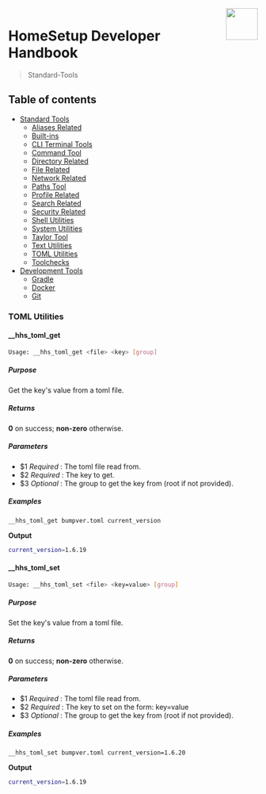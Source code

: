<img src="https://iili.io/HvtxC1S.png" width="64" height="64" align="right" />

# HomeSetup Developer Handbook
>
> Standard-Tools

## Table of contents

<!-- toc -->

- [Standard Tools](../../functions.md#standard-tools)
  - [Aliases Related](aliases-related.md#aliases-related-functions)
  - [Built-ins](built-ins.md#built-ins-functions)
  - [CLI Terminal Tools](clitt.md#cli-terminal-tools)
  - [Command Tool](command-tool.md#command-tool)
  - [Directory Related](directory-related.md#directory-related-functions)
  - [File Related](file-related.md#file-related-functions)
  - [Network Related](network-related.md#network-related-functions)
  - [Paths Tool](paths-tool.md#paths-tool)
  - [Profile Related](profile-related.md#profile-related-functions)
  - [Search Related](search-related.md#search-related-functions)
  - [Security Related](security-related.md#security-related-functions)
  - [Shell Utilities](shell-utilities.md#shell-utilities)
  - [System Utilities](system-utilities.md#system-utilities)
  - [Taylor Tool](taylor-tool.md#taylor-tool)
  - [Text Utilities](text-utilities.md#text-utilities)
  - [TOML Utilities](toml-utilities.md#toml-utilities)
  - [Toolchecks](toolchecks.md#tool-checks-functions)
- [Development Tools](../../functions.md#development-tools)
  - [Gradle](../dev-tools/gradle-tools.md#gradle-functions)
  - [Docker](../dev-tools/docker-tools.md#docker-functions)
  - [Git](../dev-tools/git-tools.md#git-functions)

<!-- tocstop -->

### TOML Utilities

#### __hhs_toml_get

```bash
Usage: __hhs_toml_get <file> <key> [group]
```

##### **Purpose**

Get the key's value from a toml file.

##### **Returns**

**0** on success; **non-zero** otherwise.

##### **Parameters**

  - $1 _Required_ : The toml file read from.
  - $2 _Required_ : The key to get.
  - $3 _Optional_ : The group to get the key from (root if not provided).

##### **Examples**

`__hhs_toml_get bumpver.toml current_version`

**Output**

```bash
current_version=1.6.19
```

#### __hhs_toml_set

```bash
Usage: __hhs_toml_set <file> <key=value> [group]
```

##### **Purpose**

Set the key's value from a toml file.

##### **Returns**

**0** on success; **non-zero** otherwise.

##### **Parameters**

  - $1 _Required_ : The toml file read from.
  - $2 _Required_ : The key to set on the form: key=value
  - $3 _Optional_ : The group to get the key from (root if not provided).

##### **Examples**

`__hhs_toml_set bumpver.toml current_version=1.6.20`

**Output**

```bash
current_version=1.6.19
```
